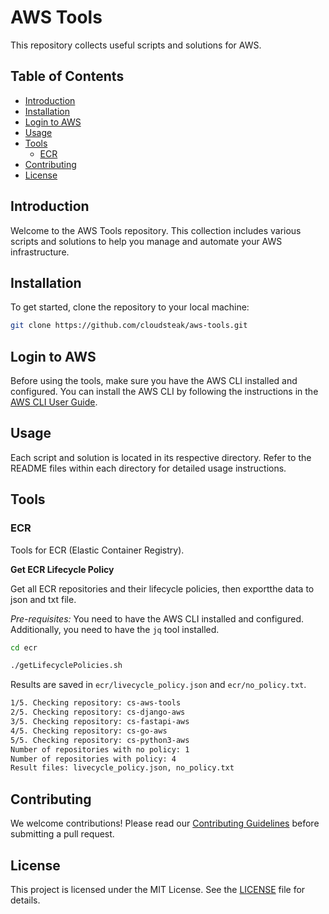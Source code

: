 # AWS Tools

This repository collects useful scripts and solutions for AWS.

## Table of Contents

- [Introduction](#introduction)
- [Installation](#installation)
- [Login to AWS](#login-to-aws)
- [Usage](#usage)
- [Tools](#tools)
  - [ECR](#ecr)
- [Contributing](#contributing)
- [License](#license)

## Introduction

Welcome to the AWS Tools repository. This collection includes various scripts and solutions to help you manage and automate your AWS infrastructure.

## Installation

To get started, clone the repository to your local machine:

```bash
git clone https://github.com/cloudsteak/aws-tools.git
```

## Login to AWS

Before using the tools, make sure you have the AWS CLI installed and configured. You can install the AWS CLI by following the instructions in the [AWS CLI User Guide](https://docs.aws.amazon.com/cli/latest/userguide/cli-chap-install.html).

## Usage

Each script and solution is located in its respective directory. Refer to the README files within each directory for detailed usage instructions.

## Tools

### ECR

Tools for ECR (Elastic Container Registry).

**Get ECR Lifecycle Policy**

Get all ECR repositories and their lifecycle policies, then exportthe data to json and txt file.

_Pre-requisites:_ You need to have the AWS CLI installed and configured. Additionally, you need to have the `jq` tool installed.

```bash
cd ecr

./getLifecyclePolicies.sh
```

Results are saved in `ecr/livecycle_policy.json` and `ecr/no_policy.txt`.

```bash
1/5. Checking repository: cs-aws-tools
2/5. Checking repository: cs-django-aws
3/5. Checking repository: cs-fastapi-aws
4/5. Checking repository: cs-go-aws
5/5. Checking repository: cs-python3-aws
Number of repositories with no policy: 1
Number of repositories with policy: 4
Result files: livecycle_policy.json, no_policy.txt
```

## Contributing

We welcome contributions! Please read our [Contributing Guidelines](CONTRIBUTING.md) before submitting a pull request.

## License

This project is licensed under the MIT License. See the [LICENSE](LICENSE) file for details.

